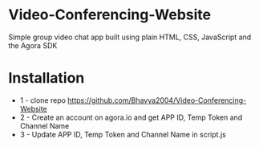 # Video-Conferencing-Website
Simple group video chat app built using plain HTML, CSS, JavaScript and the Agora SDK

# Installation
* 1 - clone repo https://github.com/Bhavya2004/Video-Conferencing-Website
* 2 - Create an account on agora.io and get APP ID, Temp Token and Channel Name
* 3 - Update APP ID, Temp Token and Channel Name in script.js

  
